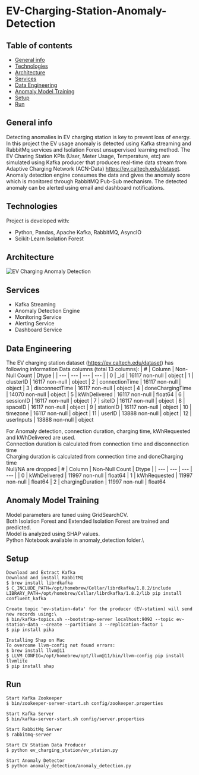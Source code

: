 # EV-Charging-Station-Anomaly-Detection

## Table of contents
* [General info](#general-info)
* [Technologies](#technologies)
* [Architecture](#architecture)
* [Services](#services)
* [Data Engineering](#data-engineering)
* [Anomaly Model Training](#anomaly-model-training)
* [Setup](#setup)
* [Run](#run)

## General info
Detecting anomalies in EV charging station is key to prevent loss of energy. In this project the EV usage anomaly is detected using Kafka streaming and RabbitMq services and Isolation Forest unsupervised learning method. The EV Charing Station KPIs (User, Meter Usage, Temperature, etc) are simulated using Kafka producer that produces real-time data stream from Adaptive Charging Network (ACN-Data) https://ev.caltech.edu/dataset. \
Anomaly detection engine consumes the data and gives the anomaly score which is monitored through RabbitMQ Pub-Sub mechanism. 
The detected anomaly can be alerted using email and dashboard notifications.
	
## Technologies
Project is developed with:
* Python, Pandas, Apache Kafka, RabbitMQ, AsyncIO
* Scikit-Learn Isolation Forest

## Architecture

![EV Charging Anomaly Detection](https://user-images.githubusercontent.com/16436690/151078560-3aee3e0c-7772-4743-a818-f996b5c985a6.png)


## Services
* Kafka Streaming 
* Anomaly Detection Engine
* Monitoring Service
* Alerting Service
* Dashboard Service

## Data Engineering
The EV charging station dataset (https://ev.caltech.edu/dataset) has following information
Data columns (total 13 columns):
| # |  Column  |  Non-Null Count | Dtype |
| --- |  --- |  --- |  --- | 
| 0  | _id               | 16117 non-null | object 
| 1  | clusterID         | 16117 non-null | object 
| 2  | connectionTime    | 16117 non-null | object 
| 3  | disconnectTime    | 16117 non-null | object 
| 4  | doneChargingTime  | 14070 non-null | object 
| 5  | kWhDelivered      | 16117 non-null | float64
| 6  | sessionID         | 16117 non-null | object 
| 7  | siteID            | 16117 non-null | object 
| 8  | spaceID           | 16117 non-null | object 
| 9  | stationID         | 16117 non-null | object 
| 10 | timezone          | 16117 non-null | object 
| 11 | userID            | 13888 non-null | object 
| 12 | userInputs        | 13888 non-null | object 

For Anomaly detection, connection duration, charging time, kWhRequested and kWhDelivered are used.\
Connection duration is calculated from connection time and disconnection time \
Charging duration is calculated from connection time and doneCharging time\
Null/NA are dropped
| # |  Column  |  Non-Null Count | Dtype |
| --- |  --- |  --- |  --- | 
| 0 |  kWhDelivered       | 11997 non-null | float64
| 1 |  kWhRequested       | 11997 non-null | float64
| 2 |  chargingDuration   | 11997 non-null | float64

## Anomaly Model Training
Model parameters are tuned using GridSearchCV.\
Both Isolation Forest and Extended Isolation Forest are trained and predicted. \
Model is analyzed using SHAP values.\
Python Notebook available in anomaly_detection folder.\
## Setup

```
Download and Extract Kafka
Download and install RabbitMQ
$ brew install librdkafka
$ C_INCLUDE_PATH=/opt/homebrew/Cellar/librdkafka/1.8.2/include LIBRARY_PATH=/opt/homebrew/Cellar/librdkafka/1.8.2/lib pip install confluent_kafka

Create topic 'ev-station-data' for the producer (EV-station) will send new records using:\
$ bin/kafka-topics.sh --bootstrap-server localhost:9092 --topic ev-station-data --create --partitions 3 --replication-factor 1
$ pip install pika

Installing Shap on Mac
To overcome llvm-config not found errors:
$ brew install llvm@11
$ LLVM_CONFIG=/opt/homebrew/opt/llvm@11/bin/llvm-config pip install llvmlite
$ pip install shap
```

## Run

```
Start Kafka Zookeeper
$ bin/zookeeper-server-start.sh config/zookeeper.properties

Start Kafka Server
$ bin/kafka-server-start.sh config/server.properties

Start RabbitMq Server
$ rabbitmq-server

Start EV Station Data Producer
$ python ev_charging_station/ev_station.py

Start Anomaly Detector
$ python anomaly_detection/anomaly_detection.py
```
